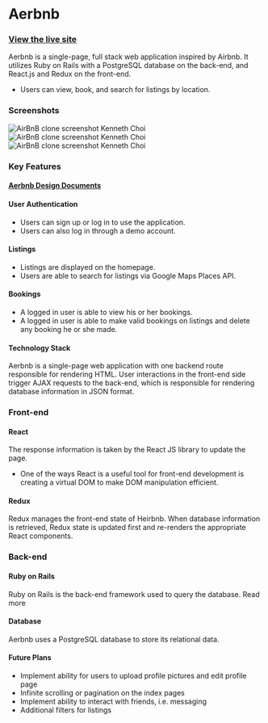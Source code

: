 # Aerbnb
### [View the live site](https://aerbnb.herokuapp.com/#/)
Aerbnb is a single-page, full stack web application inspired by Airbnb. It utilizes Ruby on Rails with a PostgreSQL database on the back-end, and React.js and Redux on the front-end. 
* Users can view, book, and search for listings by location.

### Screenshots

![AirBnB clone screenshot Kenneth Choi](https://aerbnb-seeds.s3-us-west-1.amazonaws.com/photos/preview/1-aerbnb-screen.png)
![AirBnB clone screenshot Kenneth Choi](https://aerbnb-seeds.s3-us-west-1.amazonaws.com/photos/preview/2-aerbnb-screen.png)
![AirBnB clone screenshot Kenneth Choi](https://aerbnb-seeds.s3-us-west-1.amazonaws.com/photos/preview/3-aerbnb-screen.png)

### Key Features
#### [Aerbnb Design Documents](https://github.com/mrkchoi/airbnb_clone/wiki)

#### User Authentication
* Users can sign up or log in to use the application.
* Users can also log in through a demo account.
#### Listings
* Listings are displayed on the homepage.
* Users are able to search for listings via Google Maps Places API.
#### Bookings
* A logged in user is able to view his or her bookings.
* A logged in user is able to make valid bookings on listings and delete any booking he or she made.
#### Technology Stack
Aerbnb is a single-page web application with one backend route responsible for rendering HTML. User interactions in the front-end side trigger AJAX requests to the back-end, which is responsible for rendering database information in JSON format.

### Front-end
#### React
The response information is taken by the React JS library to update the page.

* One of the ways React is a useful tool for front-end development is creating a virtual DOM to make DOM manipulation efficient.
#### Redux
Redux manages the front-end state of Heirbnb. When database information is retrieved, Redux state is updated first and re-renders the appropriate React components.

### Back-end
#### Ruby on Rails
Ruby on Rails is the back-end framework used to query the database. Read more

#### Database
Aerbnb uses a PostgreSQL database to store its relational data.

#### Future Plans
* Implement ability for users to upload profile pictures and edit profile page
* Infinite scrolling or pagination on the index pages
* Implement ability to interact with friends, i.e. messaging
* Additional filters for listings
